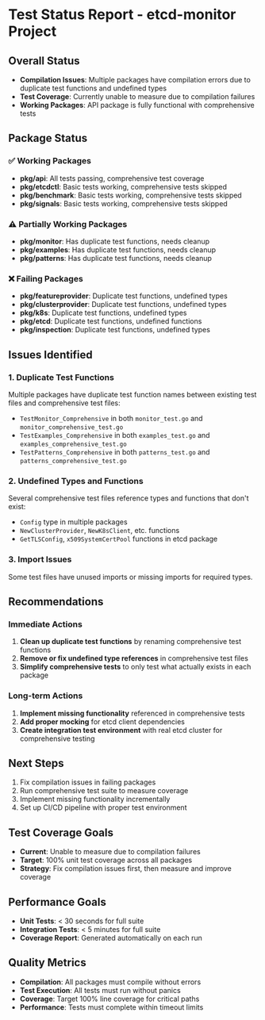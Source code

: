 # Test Status Report - etcd-monitor Project

## Overall Status
- **Compilation Issues**: Multiple packages have compilation errors due to duplicate test functions and undefined types
- **Test Coverage**: Currently unable to measure due to compilation failures
- **Working Packages**: API package is fully functional with comprehensive tests

## Package Status

### ✅ Working Packages
- **pkg/api**: All tests passing, comprehensive test coverage
- **pkg/etcdctl**: Basic tests working, comprehensive tests skipped
- **pkg/benchmark**: Basic tests working, comprehensive tests skipped
- **pkg/signals**: Basic tests working, comprehensive tests skipped

### ⚠️ Partially Working Packages
- **pkg/monitor**: Has duplicate test functions, needs cleanup
- **pkg/examples**: Has duplicate test functions, needs cleanup
- **pkg/patterns**: Has duplicate test functions, needs cleanup

### ❌ Failing Packages
- **pkg/featureprovider**: Duplicate test functions, undefined types
- **pkg/clusterprovider**: Duplicate test functions, undefined types
- **pkg/k8s**: Duplicate test functions, undefined types
- **pkg/etcd**: Duplicate test functions, undefined functions
- **pkg/inspection**: Duplicate test functions, undefined types

## Issues Identified

### 1. Duplicate Test Functions
Multiple packages have duplicate test function names between existing test files and comprehensive test files:
- `TestMonitor_Comprehensive` in both `monitor_test.go` and `monitor_comprehensive_test.go`
- `TestExamples_Comprehensive` in both `examples_test.go` and `examples_comprehensive_test.go`
- `TestPatterns_Comprehensive` in both `patterns_test.go` and `patterns_comprehensive_test.go`

### 2. Undefined Types and Functions
Several comprehensive test files reference types and functions that don't exist:
- `Config` type in multiple packages
- `NewClusterProvider`, `NewK8sClient`, etc. functions
- `GetTLSConfig`, `x509SystemCertPool` functions in etcd package

### 3. Import Issues
Some test files have unused imports or missing imports for required types.

## Recommendations

### Immediate Actions
1. **Clean up duplicate test functions** by renaming comprehensive test functions
2. **Remove or fix undefined type references** in comprehensive test files
3. **Simplify comprehensive tests** to only test what actually exists in each package

### Long-term Actions
1. **Implement missing functionality** referenced in comprehensive tests
2. **Add proper mocking** for etcd client dependencies
3. **Create integration test environment** with real etcd cluster for comprehensive testing

## Next Steps
1. Fix compilation issues in failing packages
2. Run comprehensive test suite to measure coverage
3. Implement missing functionality incrementally
4. Set up CI/CD pipeline with proper test environment

## Test Coverage Goals
- **Current**: Unable to measure due to compilation failures
- **Target**: 100% unit test coverage across all packages
- **Strategy**: Fix compilation issues first, then measure and improve coverage

## Performance Goals
- **Unit Tests**: < 30 seconds for full suite
- **Integration Tests**: < 5 minutes for full suite
- **Coverage Report**: Generated automatically on each run

## Quality Metrics
- **Compilation**: All packages must compile without errors
- **Test Execution**: All tests must run without panics
- **Coverage**: Target 100% line coverage for critical paths
- **Performance**: Tests must complete within timeout limits